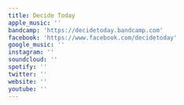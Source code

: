 ```yaml
---
title: Decide Today
apple_music: ''
bandcamp: 'https://decidetoday.bandcamp.com'
facebook: 'https://www.facebook.com/decidetoday'
google_music: ''
instagram: ''
soundcloud: ''
spotify: ''
twitter: ''
website: ''
youtube: ''
---
```

